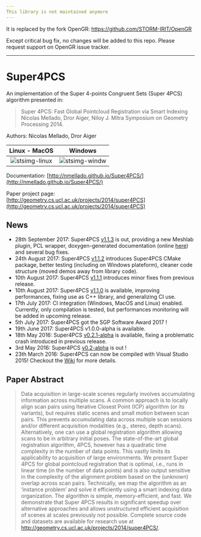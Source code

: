 ```yaml
---
This library is not maintained anymore
---
```

It is replaced by the fork OpenGR: https://github.com/STORM-IRIT/OpenGR

Except critical bug fix, no changes will be added to this repo. Please request support on OpenGR issue tracker.

---


Super4PCS
=========

An implementation of the Super 4-points Congruent Sets (Super 4PCS) algorithm presented in:

> Super 4PCS: Fast Global Pointcloud Registration via Smart Indexing
> Nicolas Mellado, Dror Aiger, Niloy J. Mitra
> Symposium on Geometry Processing 2014.

Authors: Nicolas Mellado, Dror Aiger

[stsimg-linux]: https://api.travis-ci.org/nmellado/Super4PCS.svg?branch=master
[stsimg-windw]: https://ci.appveyor.com/api/projects/status/reg4cmhn309w1s8k/branch/master?svg=true

| Linux  - MacOS  | Windows         |
| :----:          | :-----:         |
| ![stsimg-linux] | ![stsimg-windw] |

Documentation: [http://nmellado.github.io/Super4PCS/](http://nmellado.github.io/Super4PCS/)

Paper project page: [http://geometry.cs.ucl.ac.uk/projects/2014/super4PCS](http://geometry.cs.ucl.ac.uk/projects/2014/super4PCS)



## News
* 28th September 2017: Super4PCS [v1.1.3](https://github.com/nmellado/Super4PCS/releases/tag/v1.1.3) is out, providing a new Meshlab plugin, PCL wrapper, doxygen-generated documentation (online [here](http://nmellado.github.io/Super4PCS/)) and several bug fixes.
* 24th August 2017: Super4PCS [v1.1.2](https://github.com/nmellado/Super4PCS/releases/tag/v1.1.2) introduces Super4PCS CMake package, better testing (including on Windows plateform), cleaner code structure (moved demos away from library code).
* 10th August 2017: Super4PCS [v1.1.1](https://github.com/nmellado/Super4PCS/releases/tag/v1.1.1) introduces minor fixes from previous release.
* 10th August 2017: Super4PCS [v1.1.0](https://github.com/nmellado/Super4PCS/releases/tag/v1.1.0) is available, improving performances, fixing use as C++ library, and generalizing CI use.
* 17th July 2017: CI integration (Windows, MacOS and Linux) enabled. Currently, only compilation is tested, but performances monitoring will be added in upcoming release.
* 5th July 2017: Super4PCS got the SGP Software Award 2017 !
* 19th June 2017: Super4PCS v1.0.0-alpha is available.
* 18th May 2016: Super4PCS [v0.2.1-alpha](https://github.com/nmellado/Super4PCS/releases/tag/v0.2.1-alpha) is available, fixing a problematic crash introduced in previous release.
* 3rd May 2016: Super4PCS [v0.2-alpha](https://github.com/nmellado/Super4PCS/releases/tag/v0.2-alpha) is out !
* 23th March 2016: Super4PCS can now be compiled with Visual Studio 2015! Checkout the [Wiki](http://github.com/nmellado/Super4PCS/wiki) for more details.

## Paper Abstract
> Data acquisition in large-scale scenes regularly involves accumulating information across multiple scans. A common approach is to locally align scan pairs using Iterative Closest Point (ICP) algorithm (or its variants), but requires static scenes and small motion between scan pairs. This prevents accumulating data across multiple scan sessions and/or different acquisition modalities (e.g., stereo, depth scans). Alternatively, one can use a global registration algorithm allowing scans to be in arbitrary initial poses. The state-of-the-art global registration algorithm, 4PCS, however has a quadratic time complexity in the number of data points. This vastly limits its applicability to acquisition of large environments. We present Super 4PCS for global pointcloud registration that is optimal, i.e., runs in linear time (in the number of data points) and is also output sensitive in the complexity of the alignment problem based on the (unknown) overlap across scan pairs. Technically, we map the algorithm as an ‘instance problem’ and solve it efficiently using a smart indexing data organization. The algorithm is simple, memory-efficient, and fast. We demonstrate that Super 4PCS results in significant speedup over alternative approaches and allows unstructured efficient acquisition of scenes at scales previously not possible. Complete source code and datasets are available for research use at http://geometry.cs.ucl.ac.uk/projects/2014/super4PCS/.
